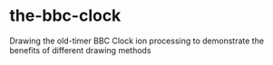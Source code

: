 # the-bbc-clock
Drawing the old-timer BBC Clock ion processing to demonstrate the benefits of different drawing methods
